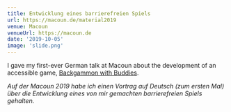 ```yaml
---
title: Entwicklung eines barrierefreien Spiels
url: https://macoun.de/material2019
venue: Macoun 
venueUrl: https://macoun.de
date: '2019-10-05'
image: 'slide.png'
---
```


I gave my first-ever German talk at Macoun about the development of an accessible game, [Backgammon with Buddies](https://backgammon.pandamonia.us).

_Auf der Macoun 2019 habe ich einen Vortrag auf Deutsch (zum ersten Mal) über die Entwicklung eines von mir gemachten barrierefreien Spiels gehalten._ 
